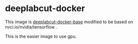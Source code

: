 # deeplabcut-docker
This image is [deeplabcut-docker-base](https://github.com/DeepLabCut/DeepLabCut/tree/master/docker) modified to be based on nvci.io/nvidia/tensorflow
.

This is the easier image to use gpu.
